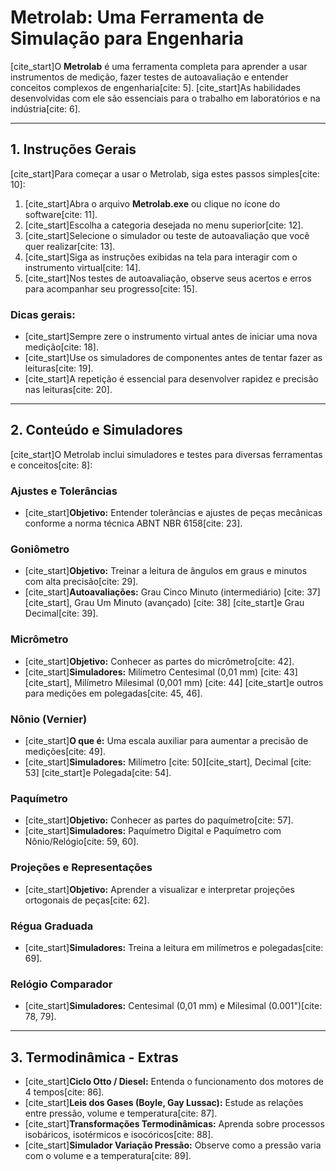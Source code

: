 # Metrolab: Uma Ferramenta de Simulação para Engenharia

[cite_start]O **Metrolab** é uma ferramenta completa para aprender a usar instrumentos de medição, fazer testes de autoavaliação e entender conceitos complexos de engenharia[cite: 5]. [cite_start]As habilidades desenvolvidas com ele são essenciais para o trabalho em laboratórios e na indústria[cite: 6].

---

## 1. Instruções Gerais

[cite_start]Para começar a usar o Metrolab, siga estes passos simples[cite: 10]:

1.  [cite_start]Abra o arquivo **Metrolab.exe** ou clique no ícone do software[cite: 11].
2.  [cite_start]Escolha a categoria desejada no menu superior[cite: 12].
3.  [cite_start]Selecione o simulador ou teste de autoavaliação que você quer realizar[cite: 13].
4.  [cite_start]Siga as instruções exibidas na tela para interagir com o instrumento virtual[cite: 14].
5.  [cite_start]Nos testes de autoavaliação, observe seus acertos e erros para acompanhar seu progresso[cite: 15].

### Dicas gerais:

* [cite_start]Sempre zere o instrumento virtual antes de iniciar uma nova medição[cite: 18].
* [cite_start]Use os simuladores de componentes antes de tentar fazer as leituras[cite: 19].
* [cite_start]A repetição é essencial para desenvolver rapidez e precisão nas leituras[cite: 20].

---

## 2. Conteúdo e Simuladores

[cite_start]O Metrolab inclui simuladores e testes para diversas ferramentas e conceitos[cite: 8]:

### Ajustes e Tolerâncias
* [cite_start]**Objetivo:** Entender tolerâncias e ajustes de peças mecânicas conforme a norma técnica ABNT NBR 6158[cite: 23].

### Goniômetro
* [cite_start]**Objetivo:** Treinar a leitura de ângulos em graus e minutos com alta precisão[cite: 29].
* [cite_start]**Autoavaliações:** Grau Cinco Minuto (intermediário) [cite: 37][cite_start], Grau Um Minuto (avançado) [cite: 38] [cite_start]e Grau Decimal[cite: 39].

### Micrômetro
* [cite_start]**Objetivo:** Conhecer as partes do micrômetro[cite: 42].
* [cite_start]**Simuladores:** Milímetro Centesimal (0,01 mm) [cite: 43][cite_start], Milímetro Milesimal (0,001 mm) [cite: 44] [cite_start]e outros para medições em polegadas[cite: 45, 46].

### Nônio (Vernier)
* [cite_start]**O que é:** Uma escala auxiliar para aumentar a precisão de medições[cite: 49].
* [cite_start]**Simuladores:** Milímetro [cite: 50][cite_start], Decimal [cite: 53] [cite_start]e Polegada[cite: 54].

### Paquímetro
* [cite_start]**Objetivo:** Conhecer as partes do paquímetro[cite: 57].
* [cite_start]**Simuladores:** Paquímetro Digital e Paquímetro com Nônio/Relógio[cite: 59, 60].

### Projeções e Representações
* [cite_start]**Objetivo:** Aprender a visualizar e interpretar projeções ortogonais de peças[cite: 62].

### Régua Graduada
* [cite_start]**Simuladores:** Treina a leitura em milímetros e polegadas[cite: 69].

### Relógio Comparador
* [cite_start]**Simuladores:** Centesimal (0,01 mm) e Milesimal (0.001")[cite: 78, 79].

---

## 3. Termodinâmica - Extras

* [cite_start]**Ciclo Otto / Diesel:** Entenda o funcionamento dos motores de 4 tempos[cite: 86].
* [cite_start]**Leis dos Gases (Boyle, Gay Lussac):** Estude as relações entre pressão, volume e temperatura[cite: 87].
* [cite_start]**Transformações Termodinâmicas:** Aprenda sobre processos isobáricos, isotérmicos e isocóricos[cite: 88].
* [cite_start]**Simulador Variação Pressão:** Observe como a pressão varia com o volume e a temperatura[cite: 89].
